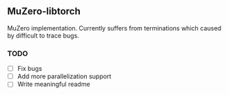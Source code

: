 ## MuZero-libtorch
MuZero implementation. Currently suffers from terminations which caused by difficult to trace bugs.

### TODO
- [ ] Fix bugs
- [ ] Add more parallelization support
- [ ] Write meaningful readme